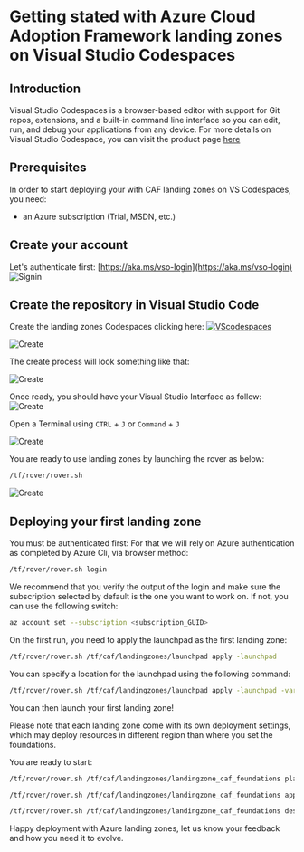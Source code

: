 # Getting stated with Azure Cloud Adoption Framework landing zones on Visual Studio Codespaces

## Introduction

Visual Studio Codespaces is a browser-based editor with support for Git repos, extensions, and a built-in command line interface so you can edit, run, and debug your applications from any device. For more details on Visual Studio Codespace, you can visit the product page [here](https://visualstudio.microsoft.com/services/visual-studio-codespaces/)

## Prerequisites

In order to start deploying your with CAF landing zones on VS Codespaces, you need:

* an Azure subscription (Trial, MSDN, etc.)

## Create your account

Let's authenticate first:
[https://aka.ms/vso-login](https://aka.ms/vso-login)
![Signin](../../_pictures/getting_started/vs_codespaces_getting_started.png)

## Create the repository in Visual Studio Code

Create the landing zones Codespaces clicking here: [![VScodespaces](https://img.shields.io/endpoint?url=https%3A%2F%2Faka.ms%2Fvso-badge)](https://online.visualstudio.com/environments/new?name=caf%20landing%20zones&repo=azure/caf-terraform-landingzones)

![Create](../../_pictures/getting_started/vs_codespaces_create.png)

The create process will look something like that:

![Create](../../_pictures/getting_started/vs_codespaces_create2.png)

Once ready, you should have your Visual Studio Interface as follow:
![Create](../../_pictures/getting_started/vs_codespaces_create3.png)

Open a Terminal using ```CTRL``` + ```J``` or ```Command``` + ```J```

![Create](../../_pictures/getting_started/vs_codespaces_create4.png)

You are ready to use landing zones by launching the rover as below:

```bash
/tf/rover/rover.sh
```

![Create](../../_pictures/getting_started/vs_codespaces_rover.png)

## Deploying your first landing zone

You must be authenticated first:
For that we will rely on Azure authentication as completed by Azure Cli, via browser method:

```bash
/tf/rover/rover.sh login
```

We recommend that you verify the output of the login and make sure the subscription selected by default is the one you want to work on. If not, you can use the following switch:

```bash
az account set --subscription <subscription_GUID>
```

On the first run, you need to apply the launchpad as the first landing zone:

```bash
/tf/rover/rover.sh /tf/caf/landingzones/launchpad apply -launchpad
```

You can specify a location for the launchpad using the following command:

```bash
/tf/rover/rover.sh /tf/caf/landingzones/launchpad apply -launchpad -var location=westus
```

You can then launch your first landing zone!

Please note that each landing zone come with its own deployment settings, which may deploy resources in different region than where you set the foundations.  

You are ready to start:

```bash
/tf/rover/rover.sh /tf/caf/landingzones/landingzone_caf_foundations plan
```

```bash
/tf/rover/rover.sh /tf/caf/landingzones/landingzone_caf_foundations apply
```

```bash
/tf/rover/rover.sh /tf/caf/landingzones/landingzone_caf_foundations destroy
```

Happy deployment with Azure landing zones, let us know your feedback and how you need it to evolve.
